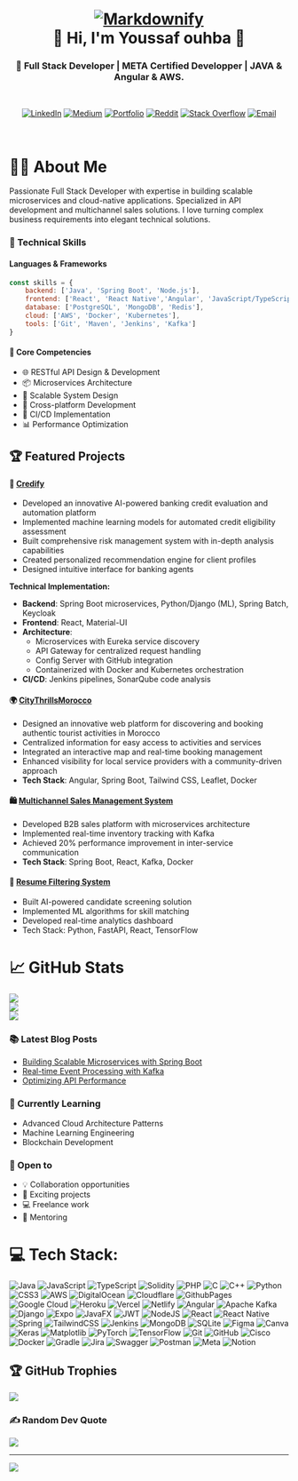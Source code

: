 <h1 align="center">
  <br>
  <a href="http://www.amitmerchant.com/electron-markdownify"><img src="https://res.cloudinary.com/dlkvn0fpz/image/upload/v1735100058/pfsfiles/wjagc1toe1h4g3svxjuw.png"
								      alt="Markdownify"  ></a>
  <br>
   👋 Hi, I'm Youssaf ouhba 👋
  <br>
</h1>

<h3 align="center">🚀 Full Stack Developer | META Certified Developper | JAVA & Angular & AWS.</h3>
<br>
<div align="center">

[![LinkedIn](https://img.shields.io/badge/LinkedIn-0077B5?style=for-the-badge&logo=linkedin&logoColor=white)](https://www.linkedin.com/in/oyoussef2/) [![Medium](https://img.shields.io/badge/Medium-12100E?style=for-the-badge&logo=medium&logoColor=white)](https://medium.com/@Youssefouhba) 
[![Portfolio](https://img.shields.io/badge/Portfolio-255E63?style=for-the-badge&logo=About.me&logoColor=white)](https://ouhbayoussef.netlify.app/) 
[![Reddit](https://img.shields.io/badge/Reddit-%23FF4500.svg?style=for-the-badge&logo=Reddit&logoColor=white)](https://reddit.com/user/LowGuarantee434st) 
[![Stack Overflow](https://img.shields.io/badge/-Stackoverflow-FE7A16?style=for-the-badge&logo=stack-overflow&logoColor=white)](https://stackoverflow.com/users/youssefouhba) 
[![Email](https://img.shields.io/badge/Email-D14836?style=for-the-badge&logo=gmail&logoColor=white)](mailto:youssefouhba@gmail.com)  

</div>
<br>

# 👨‍💻 About Me

Passionate Full Stack Developer with expertise in building scalable microservices and cloud-native applications. Specialized in API development and multichannel sales solutions. I love turning complex business requirements into elegant technical solutions.

### 💼 Technical Skills

#### Languages & Frameworks
```javascript
const skills = {
    backend: ['Java', 'Spring Boot', 'Node.js'],
    frontend: ['React', 'React Native','Angular', 'JavaScript/TypeScript'],
    database: ['PostgreSQL', 'MongoDB', 'Redis'],
    cloud: ['AWS', 'Docker', 'Kubernetes'],
    tools: ['Git', 'Maven', 'Jenkins', 'Kafka']
}
```
#### 💪 Core Competencies
- 🌐 RESTful API Design & Development
- 📦 Microservices Architecture
- 🚀 Scalable System Design
- 📱 Cross-platform Development
- 🔄 CI/CD Implementation
- 📊 Performance Optimization

## 🏆 Featured Projects
#### 🏦 [Credify](https://github.com/ia-project-org)
- Developed an innovative AI-powered banking credit evaluation and automation platform
- Implemented machine learning models for automated credit eligibility assessment
- Built comprehensive risk management system with in-depth analysis capabilities
- Created personalized recommendation engine for client profiles
- Designed intuitive interface for banking agents

**Technical Implementation:**
- **Backend**: Spring Boot microservices, Python/Django (ML), Spring Batch, Keycloak
- **Frontend**: React, Material-UI
- **Architecture**: 
  - Microservices with Eureka service discovery
  - API Gateway for centralized request handling
  - Config Server with GitHub integration
  - Containerized with Docker and Kubernetes orchestration
- **CI/CD**: Jenkins pipelines, SonarQube code analysis

#### 🌍 [CityThrillsMorocco](https://github.com/Youssafouhba/CityThrillsMorocco/blob/main/README.md)
- Designed an innovative web platform for discovering and booking authentic tourist activities in Morocco  
- Centralized information for easy access to activities and services  
- Integrated an interactive map and real-time booking management  
- Enhanced visibility for local service providers with a community-driven approach  
- **Tech Stack**: Angular, Spring Boot, Tailwind CSS, Leaflet, Docker
  
#### 🛍️ [Multichannel Sales Management System](https://github.com/Youssafouhba/MultichannelSalesManagementSystem/blob/main/README.md)
- Developed B2B sales platform with microservices architecture  
- Implemented real-time inventory tracking with Kafka  
- Achieved 20% performance improvement in inter-service communication  
- **Tech Stack**: Spring Boot, React, Kafka, Docker  

#### 📄 [Resume Filtering System](https://github.com/Youssafouhba/Resume_Filtering_System/blob/main/README.md)
- Built AI-powered candidate screening solution
- Implemented ML algorithms for skill matching
- Developed real-time analytics dashboard
- Tech Stack: Python, FastAPI, React, TensorFlow

# 📈  GitHub Stats
![](https://github-readme-stats.vercel.app/api?username=Youssafouhba&theme=dark&hide_border=false&include_all_commits=false&count_private=false)<br/>
![](https://github-readme-streak-stats.herokuapp.com/?user=Youssafouhba&theme=dark&hide_border=false)<br/>
![](https://github-readme-stats.vercel.app/api/top-langs/?username=Youssafouhba&theme=dark&hide_border=false&include_all_commits=false&count_private=false&layout=compact)

### 📚 Latest Blog Posts
<!-- BLOG-POST-LIST:START -->
- [Building Scalable Microservices with Spring Boot](blog-url)
- [Real-time Event Processing with Kafka](blog-url)
- [Optimizing API Performance](blog-url)
<!-- BLOG-POST-LIST:END -->

### 🌱 Currently Learning
- Advanced Cloud Architecture Patterns
- Machine Learning Engineering
- Blockchain Development


### 🤝 Open to
- 💡 Collaboration opportunities
- 🚀 Exciting projects
- 💻 Freelance work
- 👥 Mentoring

# 💻 Tech Stack:
![Java](https://img.shields.io/badge/java-%23ED8B00.svg?style=for-the-badge&logo=openjdk&logoColor=white) ![JavaScript](https://img.shields.io/badge/javascript-%23323330.svg?style=for-the-badge&logo=javascript&logoColor=%23F7DF1E) ![TypeScript](https://img.shields.io/badge/typescript-%23007ACC.svg?style=for-the-badge&logo=typescript&logoColor=white) ![Solidity](https://img.shields.io/badge/Solidity-%23363636.svg?style=for-the-badge&logo=solidity&logoColor=white) ![PHP](https://img.shields.io/badge/php-%23777BB4.svg?style=for-the-badge&logo=php&logoColor=white) ![C](https://img.shields.io/badge/c-%2300599C.svg?style=for-the-badge&logo=c&logoColor=white) ![C++](https://img.shields.io/badge/c++-%2300599C.svg?style=for-the-badge&logo=c%2B%2B&logoColor=white) ![Python](https://img.shields.io/badge/python-3670A0?style=for-the-badge&logo=python&logoColor=ffdd54) ![CSS3](https://img.shields.io/badge/css3-%231572B6.svg?style=for-the-badge&logo=css3&logoColor=white) ![AWS](https://img.shields.io/badge/AWS-%23FF9900.svg?style=for-the-badge&logo=amazon-aws&logoColor=white) ![DigitalOcean](https://img.shields.io/badge/DigitalOcean-%230167ff.svg?style=for-the-badge&logo=digitalOcean&logoColor=white) ![Cloudflare](https://img.shields.io/badge/Cloudflare-F38020?style=for-the-badge&logo=Cloudflare&logoColor=white) ![GithubPages](https://img.shields.io/badge/github%20pages-121013?style=for-the-badge&logo=github&logoColor=white) ![Google Cloud](https://img.shields.io/badge/GoogleCloud-%234285F4.svg?style=for-the-badge&logo=google-cloud&logoColor=white) ![Heroku](https://img.shields.io/badge/heroku-%23430098.svg?style=for-the-badge&logo=heroku&logoColor=white) ![Vercel](https://img.shields.io/badge/vercel-%23000000.svg?style=for-the-badge&logo=vercel&logoColor=white) ![Netlify](https://img.shields.io/badge/netlify-%23000000.svg?style=for-the-badge&logo=netlify&logoColor=#00C7B7) ![Angular](https://img.shields.io/badge/angular-%23DD0031.svg?style=for-the-badge&logo=angular&logoColor=white) ![Apache Kafka](https://img.shields.io/badge/Apache%20Kafka-000?style=for-the-badge&logo=apachekafka) ![Django](https://img.shields.io/badge/django-%23092E20.svg?style=for-the-badge&logo=django&logoColor=white) ![Expo](https://img.shields.io/badge/expo-1C1E24?style=for-the-badge&logo=expo&logoColor=#D04A37) ![JavaFX](https://img.shields.io/badge/javafx-%23FF0000.svg?style=for-the-badge&logo=javafx&logoColor=white) ![JWT](https://img.shields.io/badge/JWT-black?style=for-the-badge&logo=JSON%20web%20tokens) ![NodeJS](https://img.shields.io/badge/node.js-6DA55F?style=for-the-badge&logo=node.js&logoColor=white) ![React](https://img.shields.io/badge/react-%2320232a.svg?style=for-the-badge&logo=react&logoColor=%2361DAFB) ![React Native](https://img.shields.io/badge/react_native-%2320232a.svg?style=for-the-badge&logo=react&logoColor=%2361DAFB) ![Spring](https://img.shields.io/badge/spring-%236DB33F.svg?style=for-the-badge&logo=spring&logoColor=white) ![TailwindCSS](https://img.shields.io/badge/tailwindcss-%2338B2AC.svg?style=for-the-badge&logo=tailwind-css&logoColor=white) ![Jenkins](https://img.shields.io/badge/jenkins-%232C5263.svg?style=for-the-badge&logo=jenkins&logoColor=white) ![MongoDB](https://img.shields.io/badge/MongoDB-%234ea94b.svg?style=for-the-badge&logo=mongodb&logoColor=white) ![SQLite](https://img.shields.io/badge/sqlite-%2307405e.svg?style=for-the-badge&logo=sqlite&logoColor=white) ![Figma](https://img.shields.io/badge/figma-%23F24E1E.svg?style=for-the-badge&logo=figma&logoColor=white) ![Canva](https://img.shields.io/badge/Canva-%2300C4CC.svg?style=for-the-badge&logo=Canva&logoColor=white) ![Keras](https://img.shields.io/badge/Keras-%23D00000.svg?style=for-the-badge&logo=Keras&logoColor=white) ![Matplotlib](https://img.shields.io/badge/Matplotlib-%23ffffff.svg?style=for-the-badge&logo=Matplotlib&logoColor=black) ![PyTorch](https://img.shields.io/badge/PyTorch-%23EE4C2C.svg?style=for-the-badge&logo=PyTorch&logoColor=white) ![TensorFlow](https://img.shields.io/badge/TensorFlow-%23FF6F00.svg?style=for-the-badge&logo=TensorFlow&logoColor=white) ![Git](https://img.shields.io/badge/git-%23F05033.svg?style=for-the-badge&logo=git&logoColor=white) ![GitHub](https://img.shields.io/badge/github-%23121011.svg?style=for-the-badge&logo=github&logoColor=white) ![Cisco](https://img.shields.io/badge/cisco-%23049fd9.svg?style=for-the-badge&logo=cisco&logoColor=black) ![Docker](https://img.shields.io/badge/docker-%230db7ed.svg?style=for-the-badge&logo=docker&logoColor=white) ![Gradle](https://img.shields.io/badge/Gradle-02303A.svg?style=for-the-badge&logo=Gradle&logoColor=white) ![Jira](https://img.shields.io/badge/jira-%230A0FFF.svg?style=for-the-badge&logo=jira&logoColor=white) ![Swagger](https://img.shields.io/badge/-Swagger-%23Clojure?style=for-the-badge&logo=swagger&logoColor=white) ![Postman](https://img.shields.io/badge/Postman-FF6C37?style=for-the-badge&logo=postman&logoColor=white) ![Meta](https://img.shields.io/badge/Meta-%230467DF.svg?style=for-the-badge&logo=Meta&logoColor=white) ![Notion](https://img.shields.io/badge/Notion-%23000000.svg?style=for-the-badge&logo=notion&logoColor=white)


## 🏆 GitHub Trophies
![](https://github-profile-trophy.vercel.app/?username=Youssafouhba&theme=radical&no-frame=false&no-bg=true&margin-w=4)

### ✍️ Random Dev Quote
![](https://quotes-github-readme.vercel.app/api?type=horizontal&theme=radical)

---
[![](https://visitcount.itsvg.in/api?id=Youssafouhba&icon=2&color=1)](https://visitcount.itsvg.in)

<!-- Proudly created with GPRM ( https://gprm.itsvg.in ) -->
